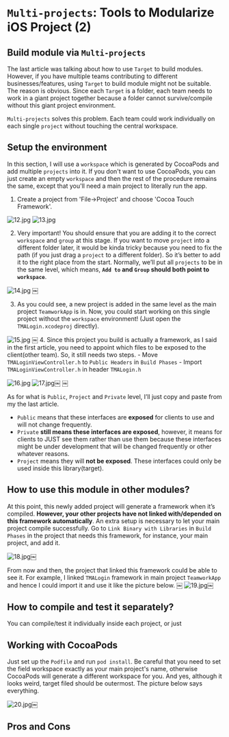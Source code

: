 # `Multi-projects`: Tools to Modularize iOS Project (2)

## Build module via `Multi-projects`
The last article was talking about how to use `Target` to build modules. However, if you have multiple teams contributing to different businesses/features, using `Target` to build module might not be suitable. The reason is obvious. Since each `Target` is a folder, each team needs to work in a giant project together because a folder cannot survive/compile without this giant project environment.

`Multi-projects` solves this problem. Each team could work individually on each single `project` without touching the central workspace.

## Setup the environment
In this section, I will use a `workspace` which is generated by CocoaPods and add multiple `projects` into it. If you don't want to use CocoaPods, you can just create an empty `workspace` and then the rest of the procedure remains the same, except that you'll need a main project to literally run the app.

1. Create a project from 'File->Project' and choose 'Cocoa Touch Framework'.

  ![12.jpg](./Assets/12.jpg)
  ![13.jpg](./Assets/13.jpg)

2. Very important! You should ensure that you are adding it to the correct `workspace` and `group` at this stage. If you want to move `project` into a different folder later, it would be kinda tricky because you need to fix the path (if you just drag a `project` to a different folder). So it’s better to add it to the right place from the start. Normally, we’ll put all `projects` to be in the same level, which means, **`Add to` and `Group`  should both point to `workspace`**.

  ![14.jpg](./Assets/14.jpg)
￼

3. As you could see, a new project is added in the same level as the main project `TeamworkApp` is in. Now, you could start working on this single project without the `workspace` environment! (Just open the `TMALogin.xcodeproj` directly).

  ![15.jpg](./Assets/15.jpg)
￼
4. Since this project you build is actually a framework, as I said in the first article, you need to appoint which files to be exposed to the client(other team). So, it still needs two steps.
    - Move `TMALoginViewController.h` to `Public Headers` in `Build Phases`
    - Import `TMALoginViewController.h` in header `TMALogin.h`

  ![16.jpg](./Assets/16.jpg)
  ![17.jpg](./Assets/17.jpg)￼
￼

  As for what is `Public`, `Project` and `Private` level, I’ll just copy and paste from my the last article.
  - `Public` means that these interfaces are **exposed** for clients to use and will not change frequently.
  - `Private` **still means these interfaces are exposed**, however, it means for clients to JUST see them rather than use them because these interfaces might be under development that will be changed frequently or other whatever reasons.
  - `Project` means they will **not be exposed**. These interfaces could only be used inside this library(target).

## How to use this module in other modules?
At this point, this newly added project will generate a framework when it’s compiled. **However, your other projects have not linked with/depended on this framework automatically**. An extra setup is necessary to let your main project compile successfully. Go to `Link Binary with Libraries` in `Build Phases` in the project that needs this framework, for instance, your main project, and add it.

  ![18.jpg](./Assets/18.jpg)￼

From now and then, the project that linked this framework could be able to see it. For example, I linked `TMALogin` framework in main project `TeamworkApp` and hence I could import it and use it like the picture below.
￼
  ![19.jpg](./Assets/19.jpg)￼

## How to compile and test it separately?
You can compile/test it individually inside each project, or just

## Working with CocoaPods
Just set up the `Podfile` and run `pod install`. Be careful that you need to set the field workspace exactly as your main project's name, otherwise CocoaPods will generate a different workspace for you. And yes, although it looks weird, target filed should be outermost. The picture below says everything.

  ![20.jpg](./Assets/20.jpg)￼

## Pros and Cons
